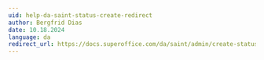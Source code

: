 ```yaml
---
uid: help-da-saint-status-create-redirect
author: Bergfrid Dias
date: 10.18.2024
language: da
redirect_url: https://docs.superoffice.com/da/saint/admin/create-status.html
---
```

